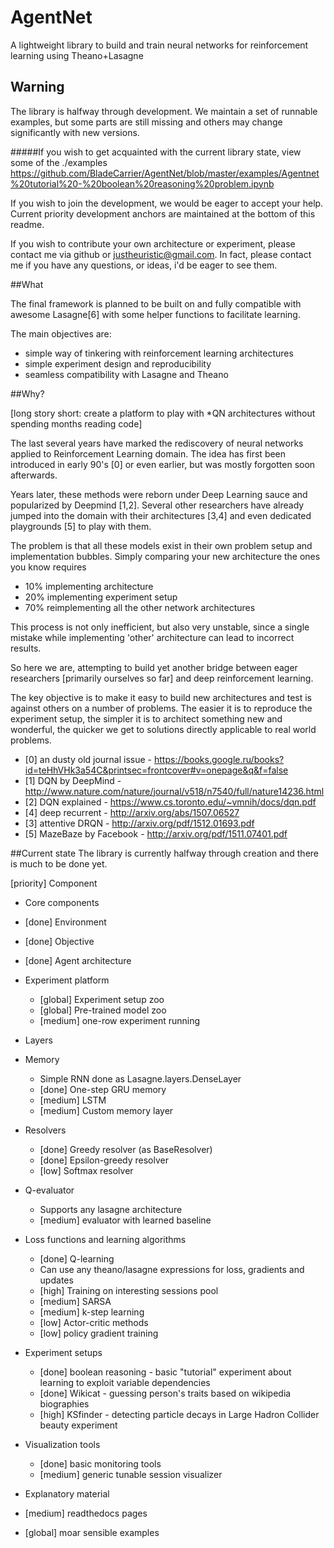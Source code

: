 # AgentNet
A lightweight library to build and train neural networks for reinforcement learning using Theano+Lasagne

## Warning
The library is halfway through development. We maintain a set of runnable examples, but some parts are still missing and others may change significantly with new versions.

#####If you wish to get acquainted with the current library state, view some of the ./examples
https://github.com/BladeCarrier/AgentNet/blob/master/examples/Agentnet%20tutorial%20-%20boolean%20reasoning%20problem.ipynb

If you wish to join the development, we would be eager to accept your help. Current priority development anchors are maintained at the bottom of this readme. 

If you wish to contribute your own architecture or experiment, please contact me via github or justheuristic@gmail.com. In fact, please contact me if you have any questions, or ideas, i'd be eager to see them.

##What

The final framework is planned to be built on and fully compatible with awesome Lasagne[6] with some helper functions to facilitate learning.

The main objectives are:
* simple way of tinkering with reinforcement learning architectures
* simple experiment design and reproducibility
* seamless compatibility with Lasagne and Theano



##Why?

[long story short: create a platform to play with *QN architectures without spending months reading code]

The last several years have marked the rediscovery of neural networks applied to Reinforcement Learning domain. The idea has first been introduced in early 90's [0] or even earlier, but was mostly forgotten soon afterwards. 

Years later, these methods were reborn under Deep Learning sauce and popularized by Deepmind [1,2]. Several other researchers have already jumped into the domain with their architectures [3,4] and even dedicated playgrounds [5] to play with them.

The problem is that all these models exist in their own problem setup and implementation bubbles. Simply comparing your new architecture the ones you know requires 
* 10% implementing architecture
* 20% implementing experiment setup
* 70% reimplementing all the other network architectures

This process is not only inefficient, but also very unstable, since a single mistake while implementing 'other' architecture can lead to incorrect results.

So here we are, attempting to build yet another bridge between eager researchers [primarily ourselves so far] and deep reinforcement learning. 

The key objective is to make it easy to build new architectures and test is against others on a number of problems. The easier it is to reproduce the experiment setup, the simpler it is to architect something new and wonderful, the quicker we get to solutions directly applicable to real world problems.

* [0] an dusty old journal issue - https://books.google.ru/books?id=teHhVHk3a54C&printsec=frontcover#v=onepage&q&f=false
* [1] DQN by DeepMind - http://www.nature.com/nature/journal/v518/n7540/full/nature14236.html 
* [2] DQN explained - https://www.cs.toronto.edu/~vmnih/docs/dqn.pdf
* [4] deep recurrent  - http://arxiv.org/abs/1507.06527
* [3] attentive DRQN - http://arxiv.org/pdf/1512.01693.pdf
* [5] MazeBaze by Facebook - http://arxiv.org/pdf/1511.07401.pdf



##Current state
The library is currently halfway through creation and there is much to be done yet.

[priority] Component

* Core components
 * [done] Environment
 * [done] Objective
 * [done] Agent architecture
 * Experiment platform
   * [global] Experiment setup zoo
   * [global] Pre-trained model zoo
   * [medium] one-row experiment running

* Layers 
 * Memory 
    * Simple RNN done as Lasagne.layers.DenseLayer
    * [done] One-step GRU memory 
    * [medium] LSTM
    * [medium] Custom memory layer
 * Resolvers
    * [done] Greedy resolver (as BaseResolver) 
    * [done] Epsilon-greedy resolver
    * [low] Softmax resolver
 * Q-evaluator
    * Supports any lasagne architecture 
    * [medium] evaluator with learned baseline

* Loss functions and learning algorithms
  * [done] Q-learning
  * Can use any theano/lasagne expressions for loss, gradients and updates
  * [high] Training on interesting sessions pool
  * [medium] SARSA
  * [medium] k-step learning
  * [low] Actor-critic methods
  * [low] policy gradient training

* Experiment setups
  * [done] boolean reasoning - basic "tutorial" experiment about learning to exploit variable dependencies
  * [done] Wikicat - guessing person's traits based on wikipedia biographies
  * [high] KSfinder - detecting particle decays in Large Hadron Collider beauty experiment 

* Visualization tools
  * [done] basic monitoring tools 
  * [medium] generic tunable session visualizer

* Explanatory material
 * [medium] readthedocs pages
 * [global] moar sensible examples
